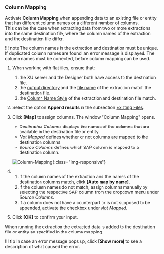 ### Column Mapping

Activate **Column Mapping** when appending data to an existing file or entity that has different column names or a different number of columns.<br>
This can be the case when extracting data from two or more extractions into the same destination file, where the column names of the extraction and the destination file differ.

!!! note 
	The column names in the extraction and destination must be unique. 
	If duplicated column names are found, an error message is displayed.
	The column names must be corrected, before column mapping can be used.

1. When working with flat files, ensure that:<br>
	1. the XU server and the Designer both have access to the destination file.<br>
	2. the [output directory](#destination-details) and the [file name](#file-name) of the extraction match the destination file. <br>
	3. the [Column Name Style](#column-name-style) of the extraction and destination file match.
2. Select the option **Append results** in the subsection [Existing Files](#existing-files).
3. Click **[Map]** to assign columns. The window "Column Mapping" opens.<br>
	- *Destination Columns* displays the names of the columns that are available in the destination file or entity.
	- *Not Mapped* defines whether or not columns are mapped to the destination columns.
	- *Source Columns* defines which SAP column is mapped to a destination column.

	![Column-Mapping](../../assets/images/xu/documentation/destinations/flat-file-csv/column-mapping.png){:class="img-responsive"}
4.	1. If the column names of the extraction and the names of the destination columns match, click **[Auto map by name]**.<br>
	2. If the column names do not match, assign columns manually by selecting the respective SAP column from the dropdown menu under *Source Columns*.<br>
	3. If a column does not have a counterpart or is not supposed to be appended, activate the checkbox under *Not Mapped*.<br>
5. Click **[OK]** to confirm your input.

When running the extraction the extracted data is added to the destination file or entity as specified in the column mapping.

!!! tip 
	In case an error message pops up, click **[Show more]** to see a description of what caused the error.
